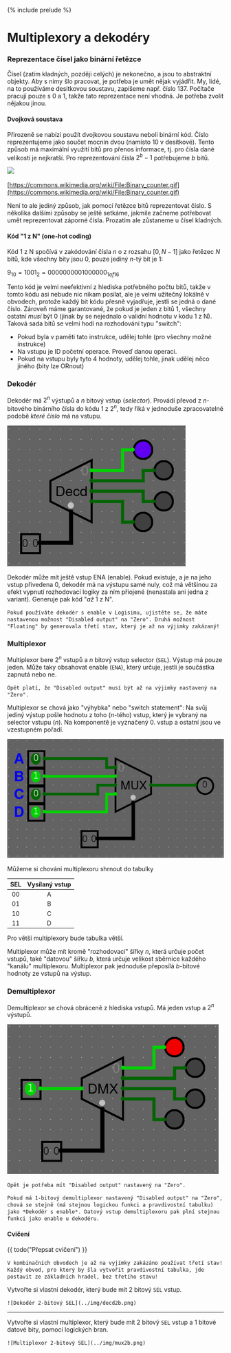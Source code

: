 {% include prelude %}

# Multiplexory a dekodéry

### Reprezentace čísel jako binární řetězce

Čísel (zatím kladných, později celých) je nekonečno, a jsou to abstraktní objekty. Aby s nimy šlo pracovat, je potřeba je umět nějak
vyjádřit. My, lidé, na to používáme desitkovou soustavu, zapíšeme např. číslo 137. Počítače pracují pouze s 0 a 1, takže tato reprezentace není vhodná. Je potřeba zvolit nějakou jinou. 

#### Dvojková soustava

Přirozeně se nabízí použít dvojkovou soustavu neboli binární kód. Číslo reprezentujeme jako součet mocnin dvou (namísto 10 v desítkové). Tento
způsob má maximální využití bitů pro přenos informace, tj. pro čísla dané velikosti je nejkratší. Pro reprezentování čísla $2^b-1$ potřebujeme $b$ bitů.

<img src="https://upload.wikimedia.org/wikipedia/commons/7/75/Binary_counter.gif">

[https://commons.wikimedia.org/wiki/File:Binary_counter.gif](https://commons.wikimedia.org/wiki/File:Binary_counter.gif)


Není to ale jediný způsob, jak pomocí řetězce bitů reprezentovat číslo. S několika dalšími způsoby se ještě setkáme, jakmile začneme
potřebovat umět reprezentovat záporné čísla. Prozatím ale zůstaneme
u čísel kladných.

#### Kód "1 z N" (one-hot coding)

Kód 1 z N spočívá v zakódování čísla $n$ o z rozsahu $\left[ 0, N-1 \right]$ jako řetězec $N$ bitů, kde všechny bity jsou $0$, pouze jediný $n$-tý bit je $1$:

$9_{10} = 1001_2 = 0000000001000000_{1 of 16}$

Tento kód je velmi neefektivní z hlediska potřebného počtu bitů, takže v tomto kódu asi nebude nic nikam posílat, ale je velmi užitečný lokálně v obvodech, protože každý bit kódu přesně vyjadřuje, jestli se jedná o dané číslo. Zároveň máme garantované, že pokud je jeden z bitů $1$, všechny ostatní *musí* být $0$ (jinak by se nejednalo o validní hodnotu v kódu 1 z N). Taková sada bitů se velmi hodí na rozhodování typu "switch":

- Pokud byla v paměti tato instrukce, udělej tohle (pro všechny možné instrukce)
- Na vstupu je ID početní operace. Proveď danou operaci.
- Pokud na vstupu byly tyto 4 hodnoty, udělej tohle, jinak udělej něco jiného (bity lze ORnout)

### Dekodér

Dekodér má $2^n$ výstupů a $n$ bitový vstup (*selector*). Provádí převod z $n$-bitového binárního čísla do kódu 1 z $2^n$, tedy říká v jednoduše zpracovatelné podobě *které číslo* má na vstupu.

<img src="../img/decd.gif">

Dekodér může mít ještě vstup ENA (enable). Pokud existuje, a je na jeho vstup přivedena $0$, dekodér má na výstupu samé nuly, což má většinou za efekt vypnutí rozhodovací logiky za ním přiojené (nenastala ani jedna z variant). Generuje pak kód "*až* 1 z N".

```admonish warning
Pokud používáte dekodér s enable v Logisimu, ujistěte se, že máte nastavenou možnost "Disabled output" na "Zero". Druhá možnost "Floating" by generovala třetí stav, který je až na výjimky zakázaný!
```

### Multiplexor

Multiplexor bere $2^n$ vstupů a $n$ bitový vstup selector (`SEL`). Výstup má pouze jeden. Může taky obsahovat enable (`ENA`), který určuje, jestli je součástka zapnutá nebo ne.

```admonish warning
Opět platí, že "Disabled output" musí být až na výjimky nastavený na "Zero".
```

Multiplexor se chová jako "výhybka" nebo "switch statement": Na svůj jediný výstup pošle hodnotu z toho ($n$-tého) vstup, který je vybraný na selector vstupu ($n$). Na komponentě je vyznačený 0. vstup a ostatní jsou ve vzestupném pořadí.

![Multiplexor](../img/mux.gif)

Můžeme si chování multiplexoru shrnout do tabulky

| SEL | Vysílaný vstup |
|:---:|:------------:|
| 00 | A |
| 01 | B |
| 10 | C |
| 11 | D |

Pro větší multiplexory bude tabulka větší.

Multiplexor může mít kromě "rozhodovací" šířky $n$, která určuje počet vstupů, také "datovou" šířku $b$, která určuje velikost sběrnice každého "kanálu" multiplexoru. Multiplexor pak jednoduše přeposílá $b$-bitové hodnoty ze vstupů na výstup.

### Demultiplexor

Demultiplexor se chová obráceně z hlediska vstupů. Má jeden vstup a $2^n$ výstupů.

![Demultiplexor](../img/dmx.gif)

```admonish warning
Opět je potřeba mít "Disabled output" nastavený na "Zero".
```

```admonish info
Pokud má 1-bitový demultiplexor nastavený "Disabled output" na "Zero", chová se stejně (má stejnou logickou funkci a pravdivostní tabulku) jako *Dekodér s enable*. Datový vstup demultiplexoru pak plní stejnou funkci jako enable u dekodéru.
```

#### Cvičení

{{ todo("Přepsat cvičení") }}

```admonish error title="Důležité"
V kombinačních obvodech je až na vyjímky zakázáno používat třetí stav! Každý obvod, pro který by šla vytvořit pravdivostní tabulka, jde postavit ze základních hradel, bez třetího stavu!
```

Vytvořte si vlastní dekodér, který bude mít 2 bitový `SEL` vstup.

```admonish done collapsible=true
![Dekodér 2-bitový SEL](../img/decd2b.png)
```

---

Vytvořte si vlastní multiplexor, který bude mít 2 bitový `SEL` vstup a 1 bitové datové bity, pomocí logických bran.

```admonish done collapsible=true
![Multiplexor 2-bitový SEL](../img/mux2b.png)
```
